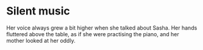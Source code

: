Silent music
============Her voice always grew a bit higher when she talked about Sasha. Her hands fluttered above the table, as if she were practising the piano, and her mother looked at her oddly.